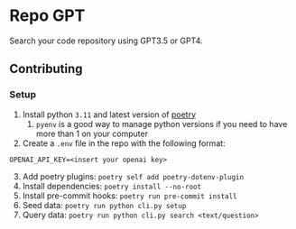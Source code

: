 # Repo GPT
Search your code repository using GPT3.5 or GPT4.

## Contributing
### Setup
1. Install python `3.11` and latest version of [poetry](https://python-poetry.org/docs/#installing-with-pipx)
   1. `pyenv` is a good way to manage python versions if you need to have more than 1 on your computer
2. Create a `.env` file in the repo with the following format:
```shell
OPENAI_API_KEY=<insert your openai key>
```
3. Add poetry plugins: `poetry self add poetry-dotenv-plugin`
4. Install dependencies: `poetry install --no-root`
5. Install pre-commit hooks: `poetry run pre-commit install`
6. Seed data: `poetry run python cli.py setup`
7. Query data: `poetry run python cli.py search <text/question>`
